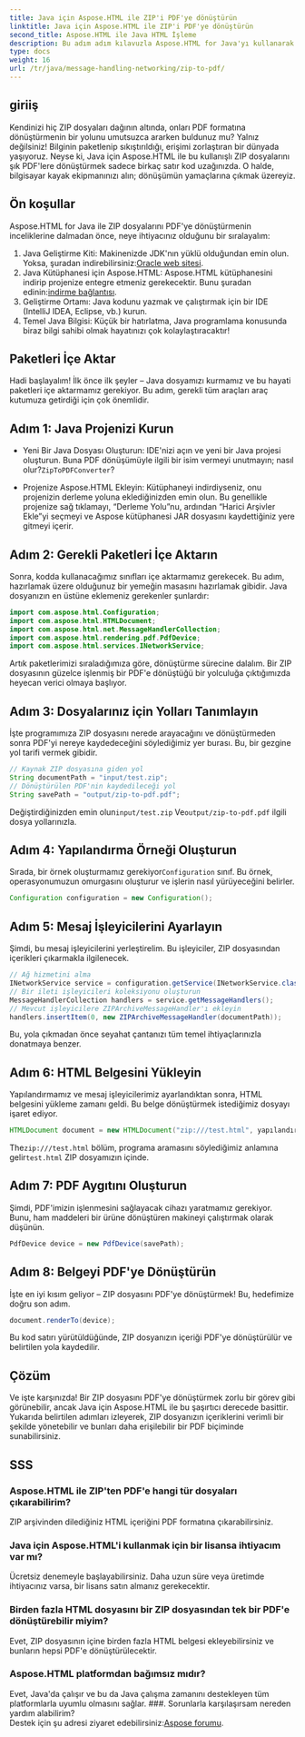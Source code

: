 ```yaml
---
title: Java için Aspose.HTML ile ZIP'i PDF'ye dönüştürün
linktitle: Java için Aspose.HTML ile ZIP'i PDF'ye dönüştürün
second_title: Aspose.HTML ile Java HTML İşleme
description: Bu adım adım kılavuzla Aspose.HTML for Java'yı kullanarak ZIP dosyalarınızı kolayca PDF'ye dönüştürün.
type: docs
weight: 16
url: /tr/java/message-handling-networking/zip-to-pdf/
---
```

## giriiş
Kendinizi hiç ZIP dosyaları dağının altında, onları PDF formatına dönüştürmenin bir yolunu umutsuzca ararken buldunuz mu? Yalnız değilsiniz! Bilginin paketlenip sıkıştırıldığı, erişimi zorlaştıran bir dünyada yaşıyoruz. Neyse ki, Java için Aspose.HTML ile bu kullanışlı ZIP dosyalarını şık PDF'lere dönüştürmek sadece birkaç satır kod uzağınızda. O halde, bilgisayar kayak ekipmanınızı alın; dönüşümün yamaçlarına çıkmak üzereyiz.
## Ön koşullar
Aspose.HTML for Java ile ZIP dosyalarını PDF'ye dönüştürmenin inceliklerine dalmadan önce, neye ihtiyacınız olduğunu bir sıralayalım:
1.  Java Geliştirme Kiti: Makinenizde JDK'nın yüklü olduğundan emin olun. Yoksa, şuradan indirebilirsiniz:[Oracle web sitesi](https://www.oracle.com/java/technologies/javase-jdk11-downloads.html).
2.  Java Kütüphanesi için Aspose.HTML: Aspose.HTML kütüphanesini indirip projenize entegre etmeniz gerekecektir. Bunu şuradan edinin:[indirme bağlantısı](https://releases.aspose.com/html/java/).
3. Geliştirme Ortamı: Java kodunu yazmak ve çalıştırmak için bir IDE (IntelliJ IDEA, Eclipse, vb.) kurun.
4. Temel Java Bilgisi: Küçük bir hatırlatma, Java programlama konusunda biraz bilgi sahibi olmak hayatınızı çok kolaylaştıracaktır!
## Paketleri İçe Aktar
Hadi başlayalım! İlk önce ilk şeyler – Java dosyamızı kurmamız ve bu hayati paketleri içe aktarmamız gerekiyor. Bu adım, gerekli tüm araçları araç kutumuza getirdiği için çok önemlidir. 
## Adım 1: Java Projenizi Kurun
- Yeni Bir Java Dosyası Oluşturun: IDE'nizi açın ve yeni bir Java projesi oluşturun. Buna PDF dönüşümüyle ilgili bir isim vermeyi unutmayın; nasıl olur?`ZipToPDFConverter`?
  
- Projenize Aspose.HTML Ekleyin: Kütüphaneyi indirdiyseniz, onu projenizin derleme yoluna eklediğinizden emin olun. Bu genellikle projenize sağ tıklamayı, “Derleme Yolu”nu, ardından “Harici Arşivler Ekle”yi seçmeyi ve Aspose kütüphanesi JAR dosyasını kaydettiğiniz yere gitmeyi içerir.
## Adım 2: Gerekli Paketleri İçe Aktarın
Sonra, kodda kullanacağımız sınıfları içe aktarmamız gerekecek. Bu adım, hazırlamak üzere olduğunuz bir yemeğin masasını hazırlamak gibidir. Java dosyanızın en üstüne eklemeniz gerekenler şunlardır:
```java
import com.aspose.html.Configuration;
import com.aspose.html.HTMLDocument;
import com.aspose.html.net.MessageHandlerCollection;
import com.aspose.html.rendering.pdf.PdfDevice;
import com.aspose.html.services.INetworkService;
```
Artık paketlerimizi sıraladığımıza göre, dönüştürme sürecine dalalım. Bir ZIP dosyasının güzelce işlenmiş bir PDF'e dönüştüğü bir yolculuğa çıktığımızda heyecan verici olmaya başlıyor. 
## Adım 3: Dosyalarınız için Yolları Tanımlayın
İşte programımıza ZIP dosyasını nerede arayacağını ve dönüştürmeden sonra PDF'yi nereye kaydedeceğini söylediğimiz yer burası. Bu, bir gezgine yol tarifi vermek gibidir.
```java
// Kaynak ZIP dosyasına giden yol
String documentPath = "input/test.zip";
// Dönüştürülen PDF'nin kaydedileceği yol
String savePath = "output/zip-to-pdf.pdf";
```
 Değiştirdiğinizden emin olun`input/test.zip` Ve`output/zip-to-pdf.pdf` ilgili dosya yollarınızla.
## Adım 4: Yapılandırma Örneği Oluşturun
 Sırada, bir örnek oluşturmamız gerekiyor`Configuration` sınıf. Bu örnek, operasyonumuzun omurgasını oluşturur ve işlerin nasıl yürüyeceğini belirler.
```java
Configuration configuration = new Configuration();
```
## Adım 5: Mesaj İşleyicilerini Ayarlayın
Şimdi, bu mesaj işleyicilerini yerleştirelim. Bu işleyiciler, ZIP dosyasından içerikleri çıkarmakla ilgilenecek. 
```java
// Ağ hizmetini alma
INetworkService service = configuration.getService(INetworkService.class);
// Bir ileti işleyicileri koleksiyonu oluşturun
MessageHandlerCollection handlers = service.getMessageHandlers();
// Mevcut işleyicilere ZIPArchiveMessageHandler'ı ekleyin
handlers.insertItem(0, new ZIPArchiveMessageHandler(documentPath));
```
Bu, yola çıkmadan önce seyahat çantanızı tüm temel ihtiyaçlarınızla donatmaya benzer.
## Adım 6: HTML Belgesini Yükleyin
Yapılandırmamız ve mesaj işleyicilerimiz ayarlandıktan sonra, HTML belgesini yükleme zamanı geldi. Bu belge dönüştürmek istediğimiz dosyayı işaret ediyor.
```java
HTMLDocument document = new HTMLDocument("zip:///test.html", yapılandırma);
```
 The`zip:///test.html` bölüm, programa aramasını söylediğimiz anlamına gelir`test.html` ZIP dosyamızın içinde.
## Adım 7: PDF Aygıtını Oluşturun
Şimdi, PDF'imizin işlenmesini sağlayacak cihazı yaratmamız gerekiyor. Bunu, ham maddeleri bir ürüne dönüştüren makineyi çalıştırmak olarak düşünün.
```java
PdfDevice device = new PdfDevice(savePath);
```
## Adım 8: Belgeyi PDF'ye Dönüştürün
İşte en iyi kısım geliyor – ZIP dosyasını PDF'ye dönüştürmek! Bu, hedefimize doğru son adım.
```java
document.renderTo(device);
```
Bu kod satırı yürütüldüğünde, ZIP dosyanızın içeriği PDF'ye dönüştürülür ve belirtilen yola kaydedilir.
## Çözüm
Ve işte karşınızda! Bir ZIP dosyasını PDF'ye dönüştürmek zorlu bir görev gibi görünebilir, ancak Java için Aspose.HTML ile bu şaşırtıcı derecede basittir. Yukarıda belirtilen adımları izleyerek, ZIP dosyanızın içeriklerini verimli bir şekilde yönetebilir ve bunları daha erişilebilir bir PDF biçiminde sunabilirsiniz.
## SSS
### Aspose.HTML ile ZIP'ten PDF'e hangi tür dosyaları çıkarabilirim?  
ZIP arşivinden dilediğiniz HTML içeriğini PDF formatına çıkarabilirsiniz.
### Java için Aspose.HTML'i kullanmak için bir lisansa ihtiyacım var mı?  
Ücretsiz denemeyle başlayabilirsiniz. Daha uzun süre veya üretimde ihtiyacınız varsa, bir lisans satın almanız gerekecektir.
### Birden fazla HTML dosyasını bir ZIP dosyasından tek bir PDF'e dönüştürebilir miyim?  
Evet, ZIP dosyasının içine birden fazla HTML belgesi ekleyebilirsiniz ve bunların hepsi PDF'e dönüştürülecektir.
### Aspose.HTML platformdan bağımsız mıdır?  
Evet, Java'da çalışır ve bu da Java çalışma zamanını destekleyen tüm platformlarla uyumlu olmasını sağlar.
###. Sorunlarla karşılaşırsam nereden yardım alabilirim?  
 Destek için şu adresi ziyaret edebilirsiniz:[Aspose forumu](https://forum.aspose.com/c/html/29).